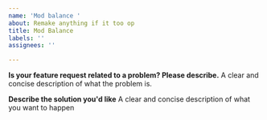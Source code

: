 ```yaml
---
name: 'Mod balance '
about: Remake anything if it too op
title: Mod Balance
labels: ''
assignees: ''

---
```


**Is your feature request related to a problem? Please describe.**
A clear and concise description of what the problem is.

**Describe the solution you'd like**
A clear and concise description of what you want to happen
